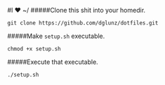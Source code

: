 #I ❤ ~/
#####Clone this shit into your homedir.  
```Shell
git clone https://github.com/dglunz/dotfiles.git
```
#####Make `setup.sh` executable.  
```Shell
chmod +x setup.sh
```
#####Execute that executable.  
```Shell
./setup.sh
```

